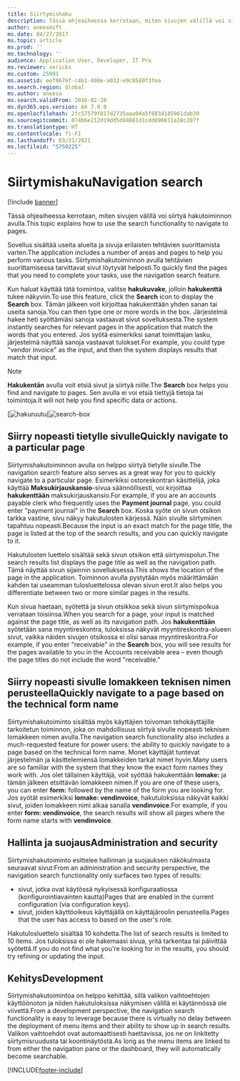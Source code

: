 ```yaml
---
title: Siirtymishaku
description: Tässä ohjeaiheessa kerrotaan, miten sivujen välillä voi siirtyä hakutoiminnon avulla.
author: aneesmsft
ms.date: 04/27/2017
ms.topic: article
ms.prod: ''
ms.technology: ''
audience: Application User, Developer, IT Pro
ms.reviewer: sericks
ms.custom: 25991
ms.assetid: eef0676f-c4b1-490e-a032-e9c8580f3fea
ms.search.region: Global
ms.author: aneesa
ms.search.validFrom: 2016-02-28
ms.dyn365.ops.version: AX 7.0.0
ms.openlocfilehash: 2fc57579f817d2735aaa94a5f6834185961dab39
ms.sourcegitcommit: 074b6e212d19dd5d84881d1cdd096611a18c207f
ms.translationtype: HT
ms.contentlocale: fi-FI
ms.lasthandoff: 03/31/2021
ms.locfileid: "5750225"
---
```

# <a name="navigation-search"></a><span data-ttu-id="881ff-103">Siirtymishaku</span><span class="sxs-lookup"><span data-stu-id="881ff-103">Navigation search</span></span>

[!include [banner](../includes/banner.md)]

<span data-ttu-id="881ff-104">Tässä ohjeaiheessa kerrotaan, miten sivujen välillä voi siirtyä hakutoiminnon avulla.</span><span class="sxs-lookup"><span data-stu-id="881ff-104">This topic explains how to use the search functionality to navigate to pages.</span></span>

<span data-ttu-id="881ff-105">Sovellus sisältää useita alueita ja sivuja erilaisten tehtävien suorittamista varten.</span><span class="sxs-lookup"><span data-stu-id="881ff-105">The application includes a number of areas and pages to help you perform various tasks.</span></span> <span data-ttu-id="881ff-106">Siirtymishakutoiminnon avulla tehtävien suorittamisessa tarvittavat sivut löytyvät helposti.</span><span class="sxs-lookup"><span data-stu-id="881ff-106">To quickly find the pages that you need to complete your tasks, use the navigation search feature.</span></span>

<span data-ttu-id="881ff-107">Kun haluat käyttää tätä toimintoa, valitse **hakukuvake**, jolloin **hakukenttä** tukee näkyviin.</span><span class="sxs-lookup"><span data-stu-id="881ff-107">To use this feature, click the **Search** icon to display the **Search** box.</span></span> <span data-ttu-id="881ff-108">Tämän jälkeen voit kirjoittaa hakukenttään yhden sanan tai useita sanoja.</span><span class="sxs-lookup"><span data-stu-id="881ff-108">You can then type one or more words in the box.</span></span> <span data-ttu-id="881ff-109">Järjestelmä hakee heti syöttämiäsi sanoja vastaavat sivut sovelluksesta.</span><span class="sxs-lookup"><span data-stu-id="881ff-109">The system instantly searches for relevant pages in the application that match the words that you entered.</span></span> <span data-ttu-id="881ff-110">Jos syötä esimerkiksi sanat toimittajan lasku, järjestelmä näyttää sanoja vastaavat tulokset.</span><span class="sxs-lookup"><span data-stu-id="881ff-110">For example, you could type "vendor invoice" as the input, and then the system displays results that match that input.</span></span>

> [!NOTE]
> <span data-ttu-id="881ff-111">**Hakukentän** avulla voit etsiä sivut ja siirtyä niille.</span><span class="sxs-lookup"><span data-stu-id="881ff-111">The **Search** box helps you find and navigate to pages.</span></span> <span data-ttu-id="881ff-112">Sen avulla ei voi etsiä tiettyjä tietoja tai toimintoja.</span><span class="sxs-lookup"><span data-stu-id="881ff-112">It will not help you find specific data or actions.</span></span>

<span data-ttu-id="881ff-113">[![hakuruutu](media/navigation-search.png "Hakuruutu")</span><span class="sxs-lookup"><span data-stu-id="881ff-113">[![search-box](media/navigation-search.png "Search box")</span></span>

## <a name="quickly-navigate-to-a-particular-page"></a><span data-ttu-id="881ff-114">Siirry nopeasti tietylle sivulle</span><span class="sxs-lookup"><span data-stu-id="881ff-114">Quickly navigate to a particular page</span></span>

<span data-ttu-id="881ff-115">Siirtymishakutoiminnon avulla on helppo siirtyä tietylle sivulle.</span><span class="sxs-lookup"><span data-stu-id="881ff-115">The navigation search feature also serves as a great way for you to quickly navigate to a particular page.</span></span> <span data-ttu-id="881ff-116">Esimerkiksi ostoreskontran käsittelijä, joka käyttää **Maksukirjauskansio**-sivua säännöllisesti, voi kirjoittaa **hakukenttään** maksukirjauskansio.</span><span class="sxs-lookup"><span data-stu-id="881ff-116">For example, if you are an accounts payable clerk who frequently uses the **Payment journal** page, you could enter "payment journal" in the **Search** box.</span></span> <span data-ttu-id="881ff-117">Koska syöte on sivun otsikon tarkka vastine, sivu näkyy hakutulosten kärjessä. Näin sivulle siirtyminen tapahtuu nopeasti.</span><span class="sxs-lookup"><span data-stu-id="881ff-117">Because the input is an exact match for the page title, the page is listed at the top of the search results, and you can quickly navigate to it.</span></span>

<span data-ttu-id="881ff-118">Hakutulosten luettelo sisältää sekä sivun otsikon että siirtymispolun.</span><span class="sxs-lookup"><span data-stu-id="881ff-118">The search results list displays the page title as well as the navigation path.</span></span> <span data-ttu-id="881ff-119">Tämä näyttää sivun sijainnin sovelluksessa.</span><span class="sxs-lookup"><span data-stu-id="881ff-119">This shows the location of the page in the application.</span></span> <span data-ttu-id="881ff-120">Toiminnon avulla pystytään myös määrittämään kahden tai useamman tulosluettelossa olevan sivun erot.</span><span class="sxs-lookup"><span data-stu-id="881ff-120">It also helps you differentiate between two or more similar pages in the results.</span></span>

<span data-ttu-id="881ff-121">Kun sivua haetaan, syötettä ja sivun otsikkoa sekä sivun siirtymispolkua verrataan toisiinsa.</span><span class="sxs-lookup"><span data-stu-id="881ff-121">When you search for a page, your input is matched against the page title, as well as its navigation path.</span></span> <span data-ttu-id="881ff-122">Jos **hakukenttään** syötetään sana myyntireskontra, tuloksissa näkyvät myyntireskontra-alueen sivut, vaikka näiden sivujen otsikossa ei olisi sanaa myyntireskontra.</span><span class="sxs-lookup"><span data-stu-id="881ff-122">For example, if you enter "receivable" in the **Search** box, you will see results for the pages available to you in the Accounts receivable area – even though the page titles do not include the word "receivable."</span></span>

## <a name="quickly-navigate-to-a-page-based-on-the-technical-form-name"></a><span data-ttu-id="881ff-123">Siirry nopeasti sivulle lomakkeen teknisen nimen perusteella</span><span class="sxs-lookup"><span data-stu-id="881ff-123">Quickly navigate to a page based on the technical form name</span></span>

<span data-ttu-id="881ff-124">Siirtymishakutoiminto sisältää myös käyttäjien toivoman tehokäyttäjille tarkoitetun toiminnon, joka on mahdollisuus siirtyä sivulle nopeasti teknisen lomakkeen nimen avulla.</span><span class="sxs-lookup"><span data-stu-id="881ff-124">The navigation search functionality also includes a much-requested feature for power users: the ability to quickly navigate to a page based on the technical form name.</span></span> <span data-ttu-id="881ff-125">Monet käyttäjät tuntevat järjestelmän ja käsittelemiensä lomakkeiden tarkat nimet hyvin.</span><span class="sxs-lookup"><span data-stu-id="881ff-125">Many users are so familiar with the system that they know the exact form names they work with.</span></span> <span data-ttu-id="881ff-126">Jos olet tällainen käyttäjä, voit syöttää hakukenttään **lomake:** ja tämän jälkeen etsittävän lomakkeen nimen.</span><span class="sxs-lookup"><span data-stu-id="881ff-126">If you are one of these users, you can enter **form:** followed by the name of the form you are looking for.</span></span> <span data-ttu-id="881ff-127">Jos syötät esimerkiksi **lomake: vendinvoice**, hakutuloksissa näkyvät kaikki sivut, joiden lomakkeen nimi alkaa sanalla **vendinvoice**.</span><span class="sxs-lookup"><span data-stu-id="881ff-127">For example, if you enter **form: vendinvoice**, the search results will show all pages where the form name starts with **vendinvoice**.</span></span>

## <a name="administration-and-security"></a><span data-ttu-id="881ff-128">Hallinta ja suojaus</span><span class="sxs-lookup"><span data-stu-id="881ff-128">Administration and security</span></span>

<span data-ttu-id="881ff-129">Siirtymishakutoiminto esittelee hallinnan ja suojauksen näkökulmasta seuraavat sivut:</span><span class="sxs-lookup"><span data-stu-id="881ff-129">From an administration and security perspective, the navigation search functionality only surfaces two types of results:</span></span>

- <span data-ttu-id="881ff-130">sivut, jotka ovat käytössä nykyisessä konfiguraatiossa (konfigurointiavainten kautta)</span><span class="sxs-lookup"><span data-stu-id="881ff-130">Pages that are enabled in the current configuration (via configuration keys).</span></span>
- <span data-ttu-id="881ff-131">sivut, joiden käyttöoikeus käyttäjällä on käyttäjäroolin perusteella.</span><span class="sxs-lookup"><span data-stu-id="881ff-131">Pages that the user has access to based on the user's role.</span></span>

<span data-ttu-id="881ff-132">Hakutulosluettelo sisältää 10 kohdetta.</span><span class="sxs-lookup"><span data-stu-id="881ff-132">The list of search results is limited to 10 items.</span></span> <span data-ttu-id="881ff-133">Jos tuloksissa ei ole hakemaasi sivua, yritä tarkentaa tai päivittää syötettä.</span><span class="sxs-lookup"><span data-stu-id="881ff-133">If you do not find what you're looking for in the results, you should try refining or updating the input.</span></span>

## <a name="development"></a><span data-ttu-id="881ff-134">Kehitys</span><span class="sxs-lookup"><span data-stu-id="881ff-134">Development</span></span>

<span data-ttu-id="881ff-135">Siirtymishakutoimintoa on helppo kehittää, sillä valikon vaihtoehtojen käyttöönoton ja niiden hakutuloksissa näkymisen välillä ei käytännössä ole viivettä.</span><span class="sxs-lookup"><span data-stu-id="881ff-135">From a development perspective, the navigation search functionality is easy to leverage because there is virtually no delay between the deployment of menu items and their ability to show up in search results.</span></span> <span data-ttu-id="881ff-136">Valikon vaihtoehdot ovat automaattisesti haettavissa, jos ne on linkitetty siirtymisruudusta tai koontinäytöstä.</span><span class="sxs-lookup"><span data-stu-id="881ff-136">As long as the menu items are linked to from either the navigation pane or the dashboard, they will automatically become searchable.</span></span>


[!INCLUDE[footer-include](../../../includes/footer-banner.md)]